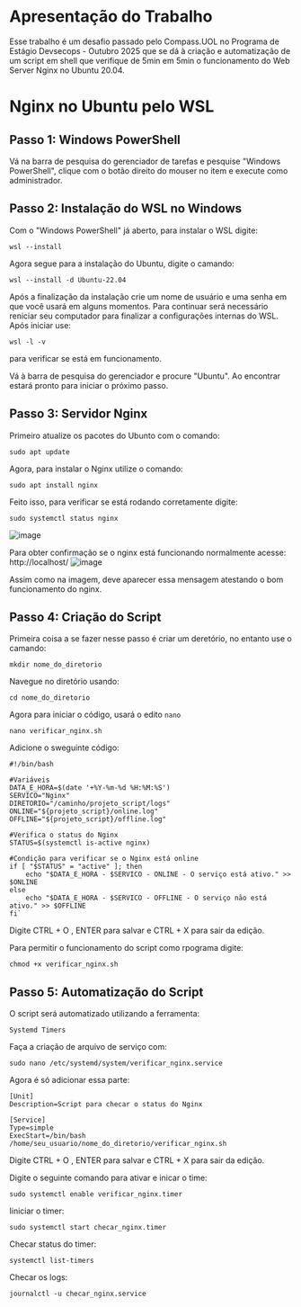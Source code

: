 # Apresentação do Trabalho 
Esse trabalho é um desafio passado pelo Compass.UOL no Programa de Estágio Devsecops - Outubro 2025 que se dá à criação e automatização de um script em shell que verifique de 5min em 5min o funcionamento do Web Server Nginx no Ubuntu 20.04.



# Nginx no Ubuntu pelo WSL 

## Passo 1: Windows PowerShell 
Vá na barra de pesquisa do gerenciador de tarefas e pesquise "Windows PowerShell", clique com o botão direito do mouser no item e execute como administrador.



## Passo 2: Instalação do WSL no Windows 
Com o "Windows PowerShell" já aberto, para instalar o WSL digite:

`wsl --install`

Agora segue para a instalação do Ubuntu, digite o camando:

`wsl --install -d Ubuntu-22.04`

Após a finalização da instalação crie um nome de usuário e uma senha em que você usará em alguns momentos.
Para continuar será necessário reniciar seu computador para finalizar a configurações internas do WSL. 
Após iniciar use:

`wsl -l -v`

para verificar se está em funcionamento.

Vá à barra de pesquisa do gerenciador e procure "Ubuntu". Ao encontrar estará pronto para iniciar o próximo passo.



## Passo 3: Servidor Nginx
Primeiro atualize os pacotes do Ubunto com o comando:

`sudo apt update`

Agora, para instalar o Nginx utilize o comando:

`sudo apt install nginx`

Feito isso, para verificar se está rodando corretamente digite:

`sudo systemctl status nginx`

![image](https://github.com/user-attachments/assets/8dda4ff8-0f60-42e1-a6f2-a9913acba7b9)


Para obter confirmação se o nginx está funcionando normalmente acesse: http://localhost/
![image](https://github.com/user-attachments/assets/23b0a1f5-f37f-4a37-90d1-c2ef08697b23)

Assim como na imagem, deve aparecer essa mensagem atestando o bom funcionamento do nginx.



## Passo 4: Criação do Script
Primeira coisa a se fazer nesse passo é criar um deretório, no entanto use o camando:

`mkdir nome_do_diretorio`

Navegue no diretório usando:

`cd nome_do_diretorio`

Agora para iniciar o código, usará o edito `nano`

`nano verificar_nginx.sh`

Adicione o sweguinte código:

```
#!/bin/bash

#Variáveis
DATA_E_HORA=$(date '+%Y-%m-%d %H:%M:%S')
SERVICO="Nginx"
DIRETORIO="/caminho/projeto_script/logs"
ONLINE="${projeto_script}/online.log"
OFFLINE="${projeto_script}/offline.log"

#Verifica o status do Nginx
STATUS=$(systemctl is-active nginx)

#Condição para verificar se o Nginx está online
if [ "$STATUS" = "active" ]; then
    echo "$DATA_E_HORA - $SERVICO - ONLINE - O serviço está ativo." >> $ONLINE
else
    echo "$DATA_E_HORA - $SERVICO - OFFLINE - O serviço não está ativo." >> $OFFLINE
fi`

````

Digite CTRL + O , ENTER para salvar e CTRL + X para sair da edição.

Para permitir o funcionamento do script como rpograma digite:

`chmod +x verificar_nginx.sh`


## Passo 5: Automatização do Script
O script será automatizado utilizando a ferramenta:

`Systemd Timers`

Faça a criação de arquivo de serviço com:

`sudo nano /etc/systemd/system/verificar_nginx.service`

Agora é só adicionar essa parte:

```
[Unit]
Description=Script para checar o status do Nginx

[Service]
Type=simple
ExecStart=/bin/bash /home/seu_usuario/nome_do_diretorio/verificar_nginx.sh

````

Digite CTRL + O , ENTER para salvar e CTRL + X para sair da edição.

Digite o seguinte comando para ativar e inicar o time:

`sudo systemctl enable verificar_nginx.timer`

Iiniciar o timer:

`sudo systemctl start checar_nginx.timer`

Checar status do timer:

`systemctl list-timers `

Checar os logs:

 `journalctl -u checar_nginx.service `
